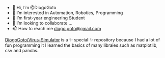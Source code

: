 - 👋 Hi, I’m @DiogoGoto
- 👀 I’m interested in Automation, Robotics, Programming
- 🌱 I’m first-year engineering Student
- 💞️ I’m looking to collaborate ...
- 📫 How to reach me diogo.goto@gmail.com


[DiogoGoto/Virus-Simulator](www.github.com/DiogoGoto/Virus-Simulator) is a ✨ special ✨ repository because I had a lot of fun programming it
I learned the basics of many libraies such as matplotlib, csv and pandas.


